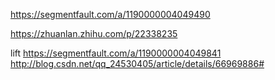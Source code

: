 

https://segmentfault.com/a/1190000004049490

https://zhuanlan.zhihu.com/p/22338235

lift
https://segmentfault.com/a/1190000004049841
http://blog.csdn.net/qq_24530405/article/details/66969886#